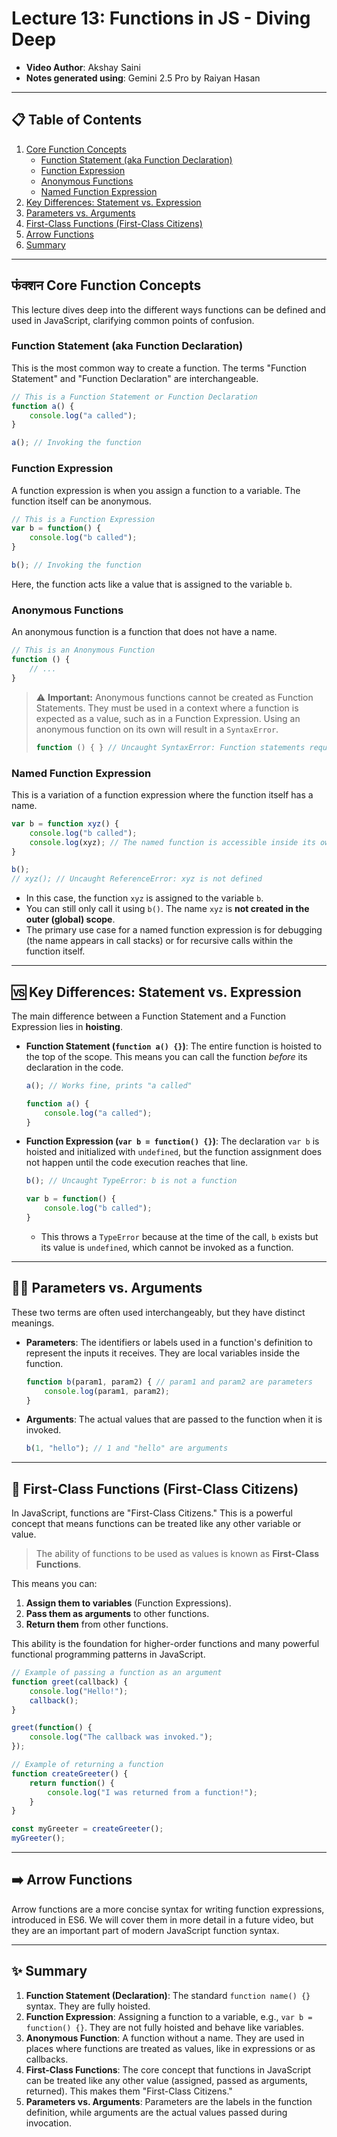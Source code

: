 # Lecture 13: Functions in JS - Diving Deep

*   **Video Author**: Akshay Saini
*   **Notes generated using**: Gemini 2.5 Pro by Raiyan Hasan

---

## 📋 Table of Contents

1.  [Core Function Concepts](#-core-function-concepts)
    *   [Function Statement (aka Function Declaration)](#function-statement-aka-function-declaration)
    *   [Function Expression](#function-expression)
    *   [Anonymous Functions](#anonymous-functions)
    *   [Named Function Expression](#named-function-expression)
2.  [Key Differences: Statement vs. Expression](#-key-differences-statement-vs-expression)
3.  [Parameters vs. Arguments](#-parameters-vs-arguments)
4.  [First-Class Functions (First-Class Citizens)](#-first-class-functions-first-class-citizens)
5.  [Arrow Functions](#-arrow-functions)
6.  [Summary](#-summary)

---

##  फंक्शन Core Function Concepts

This lecture dives deep into the different ways functions can be defined and used in JavaScript, clarifying common points of confusion.

### Function Statement (aka Function Declaration)

This is the most common way to create a function. The terms "Function Statement" and "Function Declaration" are interchangeable.

```js
// This is a Function Statement or Function Declaration
function a() {
    console.log("a called");
}

a(); // Invoking the function
```

### Function Expression

A function expression is when you assign a function to a variable. The function itself can be anonymous.

```js
// This is a Function Expression
var b = function() {
    console.log("b called");
}

b(); // Invoking the function
```
Here, the function acts like a value that is assigned to the variable `b`.

### Anonymous Functions

An anonymous function is a function that does not have a name.

```js
// This is an Anonymous Function
function () {
    // ...
}
```

> ⚠️ **Important:** Anonymous functions cannot be created as Function Statements. They must be used in a context where a function is expected as a value, such as in a Function Expression. Using an anonymous function on its own will result in a `SyntaxError`.
>
> ```js
> function () { } // Uncaught SyntaxError: Function statements require a function name
> ```

### Named Function Expression

This is a variation of a function expression where the function itself has a name.

```js
var b = function xyz() {
    console.log("b called");
    console.log(xyz); // The named function is accessible inside its own scope
}

b();
// xyz(); // Uncaught ReferenceError: xyz is not defined
```
*   In this case, the function `xyz` is assigned to the variable `b`.
*   You can still only call it using `b()`. The name `xyz` is **not created in the outer (global) scope**.
*   The primary use case for a named function expression is for debugging (the name appears in call stacks) or for recursive calls within the function itself.

---

## 🆚 Key Differences: Statement vs. Expression

The main difference between a Function Statement and a Function Expression lies in **hoisting**.

*   **Function Statement (`function a() {}`)**: The entire function is hoisted to the top of the scope. This means you can call the function *before* its declaration in the code.

    ```js
    a(); // Works fine, prints "a called"

    function a() {
        console.log("a called");
    }
    ```

*   **Function Expression (`var b = function() {}`)**: The declaration `var b` is hoisted and initialized with `undefined`, but the function assignment does not happen until the code execution reaches that line.

    ```js
    b(); // Uncaught TypeError: b is not a function

    var b = function() {
        console.log("b called");
    }
    ```
    *   This throws a `TypeError` because at the time of the call, `b` exists but its value is `undefined`, which cannot be invoked as a function.

---

## 🤷‍♂️ Parameters vs. Arguments

These two terms are often used interchangeably, but they have distinct meanings.

*   **Parameters**: The identifiers or labels used in a function's definition to represent the inputs it receives. They are local variables inside the function.

    ```js
    function b(param1, param2) { // param1 and param2 are parameters
        console.log(param1, param2);
    }
    ```

*   **Arguments**: The actual values that are passed to the function when it is invoked.

    ```js
    b(1, "hello"); // 1 and "hello" are arguments
    ```

---

## 🥇 First-Class Functions (First-Class Citizens)

In JavaScript, functions are "First-Class Citizens." This is a powerful concept that means functions can be treated like any other variable or value.

> The ability of functions to be used as values is known as **First-Class Functions**.

This means you can:
1.  **Assign them to variables** (Function Expressions).
2.  **Pass them as arguments** to other functions.
3.  **Return them** from other functions.

This ability is the foundation for higher-order functions and many powerful functional programming patterns in JavaScript.

```js
// Example of passing a function as an argument
function greet(callback) {
    console.log("Hello!");
    callback();
}

greet(function() {
    console.log("The callback was invoked.");
});

// Example of returning a function
function createGreeter() {
    return function() {
        console.log("I was returned from a function!");
    }
}

const myGreeter = createGreeter();
myGreeter();
```

---

## ➡️ Arrow Functions

Arrow functions are a more concise syntax for writing function expressions, introduced in ES6. We will cover them in more detail in a future video, but they are an important part of modern JavaScript function syntax.

---

## ✨ Summary

1.  **Function Statement (Declaration)**: The standard `function name() {}` syntax. They are fully hoisted.
2.  **Function Expression**: Assigning a function to a variable, e.g., `var b = function() {}`. They are not fully hoisted and behave like variables.
3.  **Anonymous Function**: A function without a name. They are used in places where functions are treated as values, like in expressions or as callbacks.
4.  **First-Class Functions**: The core concept that functions in JavaScript can be treated like any other value (assigned, passed as arguments, returned). This makes them "First-Class Citizens."
5.  **Parameters vs. Arguments**: Parameters are the labels in the function definition, while arguments are the actual values passed during invocation.
